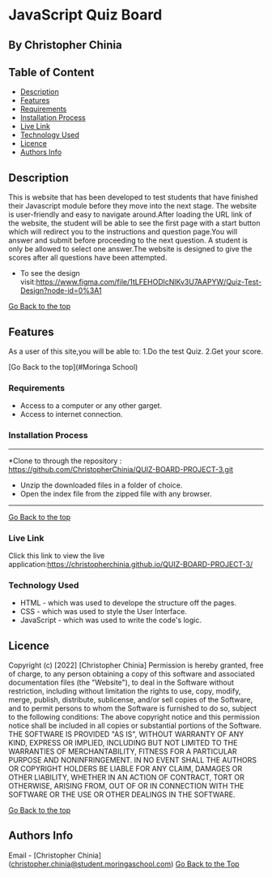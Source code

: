 # JavaScript Quiz Board

## By Christopher Chinia


## Table of Content
- [Description](#description)
 - [Features](#features)
 - [Requirements](#requirements)
 - [Installation Process](#installation-Process)
 - [Live Link](#Live-Link)
 - [Technology  Used](#technology-Used)
 - [Licence](#licence)
 - [Authors Info](#Authors-Info)

 ## Description

This is website that has been developed to test students that have finished their Javascript module before they move into the next stage. The website is user-friendly and easy to navigate around.After loading the URL link of the website, the student will be able to see the first page with a start button which will redirect you to the instructions and question page.You will answer and submit before proceeding to the next question. A student is only be allowed to select one answer.The website is designed to give the scores after all questions have been attempted.

* To see the design visit:https://www.figma.com/file/1tLFEHODlcNlKv3U7AAPYW/Quiz-Test-Design?node-id=0%3A1

[Go Back to the top](#Moringa-School)


## Features
As a user of this site,you will be able to:
1.Do the test Quiz.
2.Get your score.

[Go Back to the top](#Moringa School)

### Requirements

 * Access to  a computer or any other garget.
 * Access to internet connection.

 ### Installation Process
 ****
 *Clone to through the repository : https://github.com/ChristopherChinia/QUIZ-BOARD-PROJECT-3.git
 * Unzip the downloaded files in a folder of choice.
* Open the index file from the zipped file with any browser.
 ****

  [Go Back to the top](#Moringa-School)
### Live Link

 Click this link to view the live application:https://christopherchinia.github.io/QUIZ-BOARD-PROJECT-3/  

 ### Technology  Used
* HTML - which was used to develope the structure off the pages.
* CSS - which was used to style the User Interface.
* JavaScript - which was used to write the code's logic.

## Licence

Copyright (c) [2022] [Christopher Chinia]
Permission is hereby granted, free of charge, to any person obtaining a copy
of this software and associated documentation files (the "Website"), to deal
in the Software without restriction, including without limitation the rights
to use, copy, modify, merge, publish, distribute, sublicense, and/or sell
copies of the Software, and to permit persons to whom the Software is
furnished to do so, subject to the following conditions:
The above copyright notice and this permission notice shall be included in all
copies or substantial portions of the Software.
THE SOFTWARE IS PROVIDED "AS IS", WITHOUT WARRANTY OF ANY KIND, EXPRESS OR
IMPLIED, INCLUDING BUT NOT LIMITED TO THE WARRANTIES OF MERCHANTABILITY,
FITNESS FOR A PARTICULAR PURPOSE AND NONINFRINGEMENT. IN NO EVENT SHALL THE
AUTHORS OR COPYRIGHT HOLDERS BE LIABLE FOR ANY CLAIM, DAMAGES OR OTHER
LIABILITY, WHETHER IN AN ACTION OF CONTRACT, TORT OR OTHERWISE, ARISING FROM,
OUT OF OR IN CONNECTION WITH THE SOFTWARE OR THE USE OR OTHER DEALINGS IN THE
SOFTWARE.

[Go Back to the top](#moringa-school)

## Authors Info
Email - [Christopher Chinia]
(christopher.chinia@student.moringaschool.com)
[Go Back to the Top](#moringa-school)
